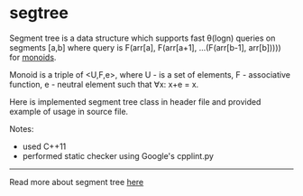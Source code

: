 segtree
=======

Segment tree is a data structure which supports fast θ(logn) queries on segments [a,b] where query is F(arr[a], F(arr[a+1], ...(F(arr[b-1], arr[b])))) for [monoids][MN].

Monoid is a triple of <U,F,e>, where U - is a set of elements, F - associative function, e - neutral element such that ∀x: x+e = x.

Here is implemented segment tree class in header file and provided example of usage in source file.

Notes: 
 * used C++11
 * performed static checker using Google's cpplint.py

------
Read more about segment tree [here][ST]

[MN]: http://en.wikipedia.org/wiki/Monoid
[ST]: http://en.wikipedia.org/wiki/Segment_tree